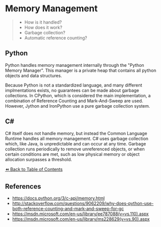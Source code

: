 # Memory Management
>- How is it handled?
>- How does it work?
>- Garbage collection?
>- Automatic reference counting?

## Python
Python handles memory management internally through the "Python Memory Manager". This manager is a private heap that contains all python objects and data structures.

Because Python is not a standardized language, and many different implmentations exists, no guarantees can be made about garbage collections. In CPython, which is considered the main implementation, a combination of Reference Counting and Mark-And-Sweep are used. However, Jython and IronPython use a pure garbage collection system.

## C#
C# itself does not handle memory, but instead the Common Language Runtime handles all memory management. C# uses garbage collection which, like Java, is unpredictable and can occur at any time. Garbage collection runs periodically to remove unreferenced objects, or when certain conditions are met, such as low physical memory or object allocation surpasses a threshold.

[:rewind: Back to Table of Contents](../README.md) <!-- BackToC -->

## References
- https://docs.python.org/3/c-api/memory.html
- http://stackoverflow.com/questions/9062209/why-does-python-use-both-reference-counting-and-mark-and-sweep-for-gc
- https://msdn.microsoft.com/en-us/library/ee787088(v=vs.110).aspx
- https://msdn.microsoft.com/en-us/library/ms228629(v=vs.90).aspx
